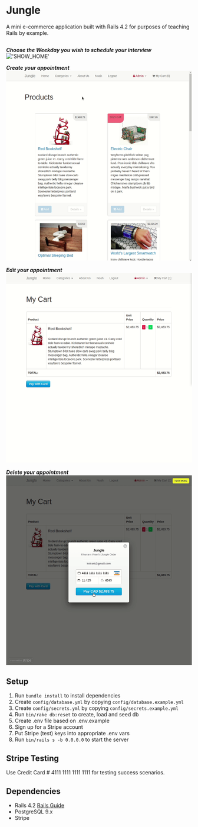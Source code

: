 # Jungle

A mini e-commerce application built with Rails 4.2 for purposes of teaching Rails by example.

##

***Choose the Weekday you wish to schedule your interview***
!['SHOW_HOME'](https://github.com/Lauffern1995/jungle-rails/blob/master/docs/Show_Home.gif?raw=true)

***Create your appointment***
!["ADD TO CART"](https://github.com/Lauffern1995/jungle-rails/blob/master/docs/Add_to_cart.gif?raw=true)

***Edit your appointment***
!["PAY"](https://github.com/Lauffern1995/jungle-rails/blob/master/docs/Pay.gif?raw=true)

***Delete your appointment***
!["COMPLETE_PAY"](https://github.com/Lauffern1995/jungle-rails/blob/master/docs/Complete_payment.gif?raw=true)

## Setup

1. Run `bundle install` to install dependencies
2. Create `config/database.yml` by copying `config/database.example.yml`
3. Create `config/secrets.yml` by copying `config/secrets.example.yml`
4. Run `bin/rake db:reset` to create, load and seed db
5. Create .env file based on .env.example
6. Sign up for a Stripe account
7. Put Stripe (test) keys into appropriate .env vars
8. Run `bin/rails s -b 0.0.0.0` to start the server

## Stripe Testing

Use Credit Card # 4111 1111 1111 1111 for testing success scenarios.


## Dependencies

* Rails 4.2 [Rails Guide](http://guides.rubyonrails.org/v4.2/)
* PostgreSQL 9.x
* Stripe
